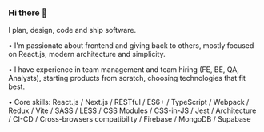 ### Hi there 👋

I plan, design, code and ship software. 

• I'm passionate about frontend and giving back to others, mostly focused on React.js, modern architecture and simplicity.

• I have experience in team management and team hiring (FE, BE, QA, Analysts), starting products from scratch, choosing technologies that fit best.

• Core skills: React.js / Next.js / RESTful / ES6+ / TypeScript / Webpack / Redux / Vite / SASS / LESS / CSS Modules / CSS-in-JS / Jest / Architecture / CI-CD / Cross-browsers compatibility / Firebase / MongoDB / Supabase

<!--
**smoliakov/smoliakov** is a ✨ _special_ ✨ repository because its `README.md` (this file) appears on your GitHub profile.

Here are some ideas to get you started:

- 🔭 I’m currently working on ...
- 🌱 I’m currently learning ...
- 👯 I’m looking to collaborate on ...
- 🤔 I’m looking for help with ...
- 💬 Ask me about ...
- 📫 How to reach me: ...
- 😄 Pronouns: ...
- ⚡ Fun fact: ...
-->

